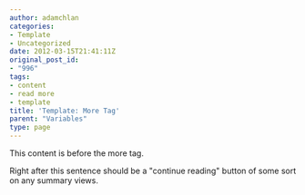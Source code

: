 ```yaml
---
author: adamchlan
categories:
- Template
- Uncategorized
date: 2012-03-15T21:41:11Z
original_post_id:
- "996"
tags:
- content
- read more
- template
title: 'Template: More Tag'
parent: "Variables"
type: page
---
```


This content is before the more tag.

<!--more-->

Right after this sentence should be a "continue reading" button of some sort on any summary views.
